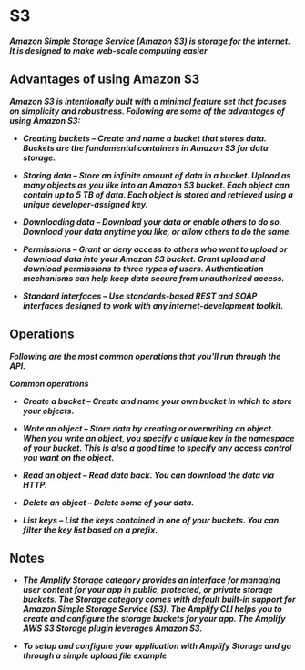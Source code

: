 # S3
***Amazon Simple Storage Service (Amazon S3) is storage for the Internet. It is designed to make web-scale computing easier***

## Advantages of using Amazon S3

***Amazon S3 is intentionally built with a minimal feature set that focuses on simplicity and robustness. Following are some of the advantages of using Amazon S3:***

- ***Creating buckets – Create and name a bucket that stores data. Buckets are the fundamental containers in Amazon S3 for data storage.***

- ***Storing data – Store an infinite amount of data in a bucket. Upload as many objects as you like into an Amazon S3 bucket. Each object can contain up to 5 TB of data. Each object is stored and retrieved using a unique developer-assigned key.***

- ***Downloading data – Download your data or enable others to do so. Download your data anytime you like, or allow others to do the same.***

- ***Permissions – Grant or deny access to others who want to upload or download data into your Amazon S3 bucket. Grant upload and download permissions to three types of users. Authentication mechanisms can help keep data secure from unauthorized access.***

- ***Standard interfaces – Use standards-based REST and SOAP interfaces designed to work with any internet-development toolkit.*** 

## Operations

***Following are the most common operations that you'll run through the API.***<br>

***Common operations***

- ***Create a bucket – Create and name your own bucket in which to store your objects.***

- ***Write an object – Store data by creating or overwriting an object. When you write an object, you specify a unique key in the namespace of your bucket. This is also a good time to specify any access control you want on the object.***

- ***Read an object – Read data back. You can download the data via HTTP.***

- ***Delete an object – Delete some of your data.***

- ***List keys – List the keys contained in one of your buckets. You can filter the key list based on a prefix.***


## Notes

- ***The Amplify Storage category provides an interface for managing user content for your app in public, protected, or private storage buckets. The Storage category comes with default built-in support for Amazon Simple Storage Service (S3). The Amplify CLI helps you to create and configure the storage buckets for your app. The Amplify AWS S3 Storage plugin leverages Amazon S3.***

- ***To setup and configure your application with Amplify Storage and go through a simple upload file example***